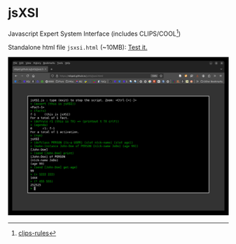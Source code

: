 # jsXSI
Javascript Expert System Interface (includes CLIPS/COOL[^1])

Standalone html file ``jsxsi.html`` (~10MB):  [Test it.](http://nilqed.github.io/jsXSI/jsxsi.html)

![live](./docs/live.jpg)


[^1]: [clips-rules](https://www.clipsrules.net/)
